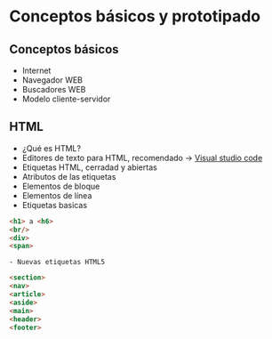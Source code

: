 # Conceptos básicos y prototipado

## Conceptos básicos

   - Internet
   - Navegador WEB
   - Buscadores WEB
   - Modelo cliente-servidor

## HTML

   - ¿Qué es HTML?
   - Editores de texto para HTML, recomendado -> [Visual studio code](https://code.visualstudio.com/)
   - Etiquetas HTML, cerradad y abiertas
   - Atributos de las etiquetas
   - Elementos de bloque
   - Elementos de línea
   - Etiquetas basicas

```html
<h1> a <h6>
<br/>
<div>
<span>
```
    - Nuevas etiquetas HTML5

```html
<section>
<nav>
<article>
<aside>
<main>
<header>
<footer>
```